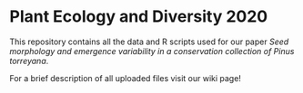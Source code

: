 # Plant Ecology and Diversity 2020
This repository contains all the data and R scripts used for our paper _Seed morphology and emergence variability in a conservation collection of Pinus torreyana_.

For a brief description of all uploaded files visit our wiki page!
